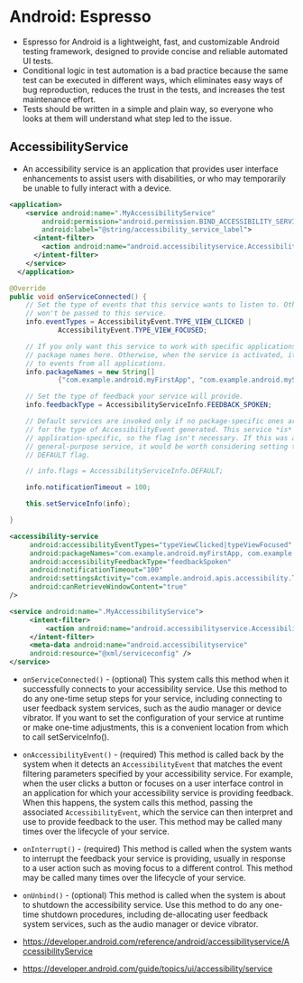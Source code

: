 # Android: Espresso

- Espresso for Android is a lightweight, fast, and customizable Android testing framework, designed to provide concise and reliable automated UI tests.
- Conditional logic in test automation is a bad practice because the same test can be executed in different ways, which eliminates easy ways of bug reproduction, reduces the trust in the tests, and increases the test maintenance effort.
- Tests should be written in a simple and plain way, so everyone who looks at them will understand what step led to the issue.

## AccessibilityService

- An accessibility service is an application that provides user interface enhancements to assist users with disabilities, or who may temporarily be unable to fully interact with a device.

```xml
<application>
    <service android:name=".MyAccessibilityService"
        android:permission="android.permission.BIND_ACCESSIBILITY_SERVICE"
        android:label="@string/accessibility_service_label">
      <intent-filter>
        <action android:name="android.accessibilityservice.AccessibilityService" />
      </intent-filter>
    </service>
  </application>
```

```java
@Override
public void onServiceConnected() {
    // Set the type of events that this service wants to listen to. Others
    // won't be passed to this service.
    info.eventTypes = AccessibilityEvent.TYPE_VIEW_CLICKED |
            AccessibilityEvent.TYPE_VIEW_FOCUSED;

    // If you only want this service to work with specific applications, set their
    // package names here. Otherwise, when the service is activated, it will listen
    // to events from all applications.
    info.packageNames = new String[]
            {"com.example.android.myFirstApp", "com.example.android.mySecondApp"};

    // Set the type of feedback your service will provide.
    info.feedbackType = AccessibilityServiceInfo.FEEDBACK_SPOKEN;

    // Default services are invoked only if no package-specific ones are present
    // for the type of AccessibilityEvent generated. This service *is*
    // application-specific, so the flag isn't necessary. If this was a
    // general-purpose service, it would be worth considering setting the
    // DEFAULT flag.

    // info.flags = AccessibilityServiceInfo.DEFAULT;

    info.notificationTimeout = 100;

    this.setServiceInfo(info);

}
```

```xml
<accessibility-service
     android:accessibilityEventTypes="typeViewClicked|typeViewFocused"
     android:packageNames="com.example.android.myFirstApp, com.example.android.mySecondApp"
     android:accessibilityFeedbackType="feedbackSpoken"
     android:notificationTimeout="100"
     android:settingsActivity="com.example.android.apis.accessibility.TestBackActivity"
     android:canRetrieveWindowContent="true"
/>
```

```xml
<service android:name=".MyAccessibilityService">
     <intent-filter>
         <action android:name="android.accessibilityservice.AccessibilityService" />
     </intent-filter>
     <meta-data android:name="android.accessibilityservice"
     android:resource="@xml/serviceconfig" />
</service>
```

- `onServiceConnected()` - (optional) This system calls this method when it successfully connects to your accessibility service. Use this method to do any one-time setup steps for your service, including connecting to user feedback system services, such as the audio manager or device vibrator. If you want to set the configuration of your service at runtime or make one-time adjustments, this is a convenient location from which to call setServiceInfo().
- `onAccessibilityEvent()` - (required) This method is called back by the system when it detects an `AccessibilityEvent` that matches the event filtering parameters specified by your accessibility service. For example, when the user clicks a button or focuses on a user interface control in an application for which your accessibility service is providing feedback. When this happens, the system calls this method, passing the associated `AccessibilityEvent`, which the service can then interpret and use to provide feedback to the user. This method may be called many times over the lifecycle of your service.
- `onInterrupt()` - (required) This method is called when the system wants to interrupt the feedback your service is providing, usually in response to a user action such as moving focus to a different control. This method may be called many times over the lifecycle of your service.
- `onUnbind()` - (optional) This method is called when the system is about to shutdown the accessibility service. Use this method to do any one-time shutdown procedures, including de-allocating user feedback system services, such as the audio manager or device vibrator.

- https://developer.android.com/reference/android/accessibilityservice/AccessibilityService
- https://developer.android.com/guide/topics/ui/accessibility/service
